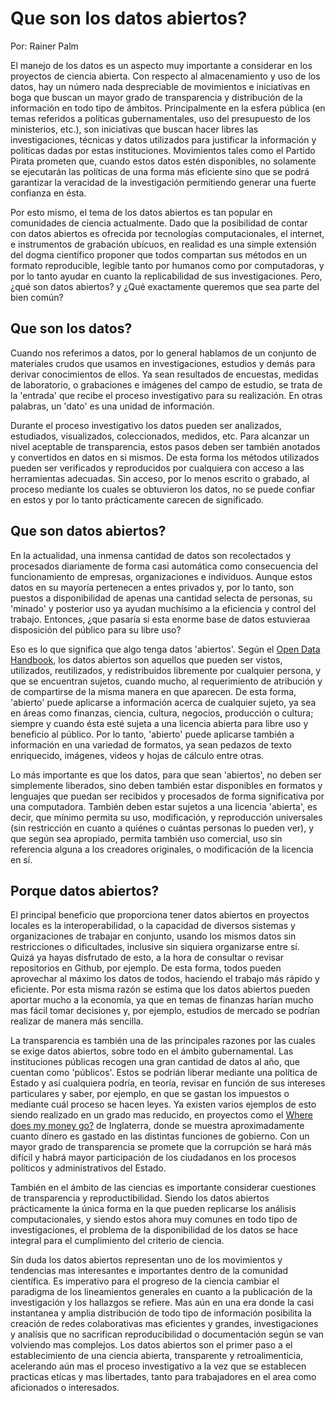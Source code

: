 # Que son los datos abiertos?

Por: Rainer Palm

El manejo de los datos es un aspecto muy importante a considerar en los proyectos de ciencia abierta. Con respecto al almacenamiento y uso de los datos, hay un número nada despreciable de movimientos e iniciativas en boga que buscan un mayor grado de transparencia y distribución de la información en todo tipo de ámbitos. Principalmente en la esfera pública (en temas referidos a políticas gubernamentales, uso del presupuesto de los ministerios, etc.), son iniciativas que buscan hacer libres las investigaciones, técnicas y datos utilizados para justificar la información y politicas dadas por estas instituciones. Movimientos tales como el Partido Pirata prometen que, cuando estos datos estén disponibles, no solamente se ejecutarán las políticas de una forma más eficiente sino que se podrá garantizar la veracidad de la investigación permitiendo generar una fuerte confianza en ésta.

Por esto mismo, el tema de los datos abiertos es tan popular en comunidades de ciencia actualmente. Dado que la posibilidad de contar con datos abiertos es ofrecida por tecnologías computacionales, el internet, e instrumentos de grabación ubícuos, en realidad es una simple extensión del dogma científico proponer que todos compartan sus métodos en un formato reproducible, legible tanto por humanos como por computadoras, y por lo tanto ayudar en cuanto la replicabilidad de sus investigaciones. Pero, ¿qué son datos abiertos? y ¿Qué exactamente queremos que sea parte del bien común?

## Que son los datos?

Cuando nos referimos a datos, por lo general hablamos de un conjunto de materiales crudos que usamos en investigaciones, estudios y demás para derivar conocimientos de ellos. Ya sean resultados de encuestas, medidas de laboratorio, o grabaciones e imágenes del campo de estudio, se trata de la 'entrada' que recibe el proceso investigativo para su realización. En otras palabras, un 'dato' es una unidad de información.

Durante el proceso investigativo los datos pueden ser analizados, estudiados, visualizados, coleccionados, medidos, etc. Para alcanzar un nivel aceptable de transparencia, estos pasos deben ser también anotados y convertidos en datos en si mismos. De esta forma los métodos utilizados pueden ser verificados y reproducidos por cualquiera con acceso a las herramientas adecuadas. Sin acceso, por lo menos escrito o grabado, al proceso mediante los cuales se obtuvieron los datos, no se puede confiar en estos y por lo tanto prácticamente carecen de significado.

## Que son datos abiertos?

En la actualidad, una inmensa cantidad de datos son recolectados y procesados diariamente de forma casi automática como consecuencia del funcionamiento de empresas, organizaciones e individuos. Aunque estos datos en su mayoría pertenecen a entes privados y, por lo tanto, son puestos a disponibilidad de apenas una cantidad selecta de personas, su 'minado' y posterior uso ya ayudan muchísimo a la eficiencia y control del trabajo. Entonces, ¿que pasaría si esta enorme base de datos estuvieraa disposición del público para su libre uso?

Eso es lo que significa que algo tenga datos 'abiertos'. Según el [Open Data Handbook](https://opendatahandbook.org/guide/es/what-is-open-data/), los datos abiertos son aquellos que pueden ser vistos, utilizados, reutilizados, y redistribuidos libremente por cualquier persona, y que se encuentran sujetos, cuando mucho, al requerimiento de atribución y de compartirse de la misma manera en que aparecen. De esta forma, 'abierto' puede aplicarse a información acerca de cualquier sujeto, ya sea en áreas como finanzas, ciencia, cultura, negocios, producción o cultura; siempre y cuando ésta esté sujeta a una licencia abierta para libre uso y beneficio al público. Por lo tanto, 'abierto' puede aplicarse también a información en una variedad de formatos, ya sean pedazos de texto enriquecido, imágenes, videos y hojas de cálculo entre otras.

Lo más importante es que los datos, para que sean 'abiertos', no deben ser simplemente liberados, sino deben también estar disponibles en formatos y lenguajes que puedan ser recibidos y procesados de forma significativa por una computadora. También deben estar sujetos a una licencia 'abierta', es decir, que mínimo permita su uso, modificación, y reproducción universales (sin restricción en cuanto a quiénes o cuántas personas lo pueden ver), y que según sea apropiado, permita también uso comercial, uso sin referencia alguna a los creadores originales, o modificación de la licencia en sí. 

## Porque datos abiertos?

El principal beneficio que proporciona tener datos abiertos en proyectos locales es la interoperabilidad, o la capacidad de diversos sistemas y organizaciones de trabajar en conjunto, usando los mismos datos sin restricciones o dificultades, inclusive sin siquiera organizarse entre sí. Quizá ya hayas disfrutado de esto, a la hora de consultar o revisar repositorios en Github, por ejemplo. De esta forma, todos pueden aprovechar al máximo los datos de todos, haciendo el trabajo más rápido y eficiente. Por esta misma razón se estima que los datos abiertos pueden aportar mucho a la economía, ya que en temas de finanzas harían mucho mas fácil tomar decisiones y, por ejemplo, estudios de mercado se podrían realizar de manera más sencilla.

La transparencia es también una de las principales razones por las cuales se exige datos abiertos, sobre todo en el ámbito gubernamental. Las instituciones públicas recogen una gran cantidad de datos al año, que cuentan como 'públicos'. Estos se podrián liberar mediante una política de Estado y así cualquiera podría, en teoría, revisar en función de sus intereses particulares y saber, por ejemplo, en que se gastan los impuestos o mediante cuál proceso se hacen leyes. Ya existen varios ejemplos de esto siendo realizado en un grado mas reducido, en proyectos como el [Where does my money go?](https://app.wheredoesmymoneygo.org/) de Inglaterra, donde se muestra aproximadamente cuanto dínero es gastado en las distintas funciones de gobierno. Con un mayor grado de transparencia se promete que la corrupción se hará más difícil y habrá mayor participación de los ciudadanos en los procesos políticos y administrativos del Estado. 

También en el ámbito de las ciencias es importante considerar cuestiones de transparencia y reproductibilidad. Siendo los datos abiertos prácticamente la única forma en la que pueden replicarse los análisis computacionales, y siendo estos ahora muy comunes en todo tipo de investigaciones, el problema de la disponibilidad de los datos se hace integral para el cumplimiento del criterio de ciencia.

Sín duda los datos abiertos representan uno de los movimientos y tendencias mas interesantes e importantes dentro de la comunidad científica. Es imperativo para el progreso de la ciencia cambiar el paradigma de los lineamientos generales en cuanto a la publicación de la investigación y los hallazgos se refiere. Mas aún en una era donde la casi instantanea y amplia distribución de todo tipo de información posibilita la creación de redes colaborativas mas eficientes y grandes, investigaciones y analísis que no sacrifican reproducibilidad o documentación según se van volviendo mas complejos. Los datos abiertos son el primer paso a el establecimiento de una ciencia abierta, transparente y retroalimenticia, acelerando aún mas el proceso investigativo a la vez que se establecen practicas etícas y mas libertades, tanto para trabajadores en el area como aficionados o interesados. 
